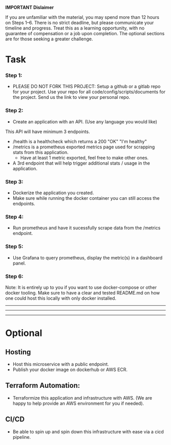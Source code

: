 **IMPORTANT Dislaimer** 

If you are unfamiliar with the material, you may spend more than 12 hours on Steps 1–6. There is no strict deadline, but please communicate your timeline and progress. Treat this as a learning opportunity, with no guarantee of compensation or a job upon completion. The optional sections are for those seeking a greater challenge.

# Task
### Step 1:
- PLEASE DO NOT FORK THIS PROJECT: Setup a github or a gitlab repo for your project. Use your repo for all code/config/scripts/documents for the project. Send us the link to view your personal repo.

### Step 2: 
- Create an application with an API. (Use any language you would like)

This API will have minimum 3 endpoints.
 - /health is a healthcheck which returns a 200 "OK" "I'm healthy"
 - /metrics is a prometheus exported metrics page used for scrapping stats from this application.
    - Have at least 1 metric exported, feel free to make other ones.
- A 3rd endpoint that will help trigger additional stats / usage in the application.

### Step 3: 
- Dockerize the application you created.
- Make sure while running the docker container you can still access the endpoints.

### Step 4: 
- Run prometheus and have it sucessfully scrape data from the /metrics endpoint.

### Step 5:
- Use Grafana to query prometheus, display the metric(s) in a dashboard panel.

### Step 6: 
Note: It is entirely up to you if you want to use docker-compose or other docker tooling. Make sure to have a clear and tested README.md on how one could host this locally with only docker installed.
_____________________________________________
_____________________________________________
_____________________________________________
# Optional 

## Hosting 
- Host this microservice with a public endpoint.
- Publish your docker image on dockerhub or AWS ECR.

## Terraform Automation:
- Terraformize this application and infrastructure with AWS. (We are happy to help provide an AWS environment for you if needed).

## CI/CD
- Be able to spin up and spin down this infrastructure with ease via a cicd pipeline.
